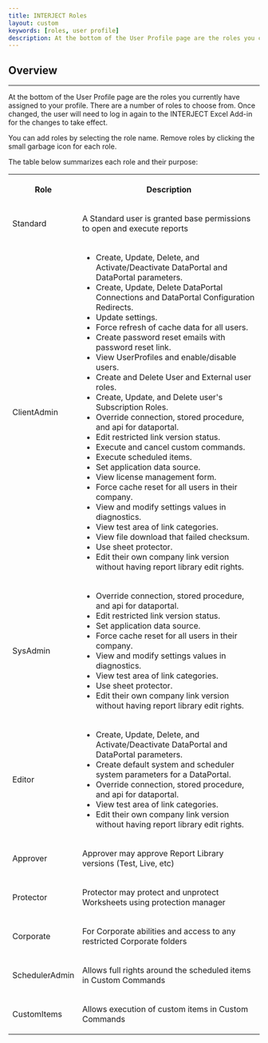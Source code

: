 ```yaml
---
title: INTERJECT Roles
layout: custom
keywords: [roles, user profile]
description: At the bottom of the User Profile page are the roles you currently have assigned to your profile. 
---
```


##  Overview 
---
At the bottom of the User Profile page are the roles you currently have assigned to your profile. There are a number of roles to choose from. Once changed, the user will need to log in again to the INTERJECT Excel Add-in for the changes to take effect. 

You can add roles by selecting the role name. Remove roles by clicking the small garbage icon for each role. 

The table below summarizes each role and their purpose:   
  
<table>  
<tr>  
<th>

Role 
</th>  
<th>

Description 
</th> </tr>  
<tr>  
<td>

Standard 
</td>  
<td>

A Standard user is granted base permissions to open and execute reports  
</td> </tr>  
<tr>  
<td>

ClientAdmin 
</td>  
<td>
<ul>
<li>Create, Update, Delete, and Activate/Deactivate DataPortal and DataPortal parameters.</li>
<li>Create, Update, Delete DataPortal Connections and DataPortal Configuration Redirects.</li>
<li>Update settings.</li>
<li>Force refresh of cache data for all users.</li>
<li>Create password reset emails with password reset link.</li>
<li>View UserProfiles and enable/disable users.</li>
<li>Create and Delete User and External user roles.</li>
<li>Create, Update, and Delete user's Subscription Roles.</li>
<li>Override connection, stored procedure, and api for dataportal.</li>
<li>Edit restricted link version status.</li>
<li>Execute and cancel custom commands.</li>
<li>Execute scheduled items.</li>
<li>Set application data source.</li>
<li>View license management form.</li>
<li>Force cache reset for all users in their company.</li>
<li>View and modify settings values in diagnostics.</li>
<li>View test area of link categories.</li>
<li>View file download that failed checksum.</li>
<li>Use sheet protector.</li>
<li>Edit their own company link version without having report library edit rights.</li>
</ul>
</td> </tr>  

<tr>  
<td>

SysAdmin 
</td>  
<td>
<ul>
<li>Override connection, stored procedure, and api for dataportal.</li>
<li>Edit restricted link version status.</li>
<li>Set application data source.</li>
<li>Force cache reset for all users in their company.</li>
<li>View and modify settings values in diagnostics.</li>
<li>View test area of link categories.</li>
<li>Use sheet protector.</li>
<li>Edit their own company link version without having report library edit rights.</li>
</ul>
</td> </tr>  

<tr>  
<td>

Editor 
</td>  
<td>
<ul>
<li>Create, Update, Delete, and Activate/Deactivate DataPortal and DataPortal parameters.</li>
<li>Create default system and scheduler system parameters for a DataPortal.</li>
<li>Override connection, stored procedure, and api for dataportal.</li>
<li>View test area of link categories.</li>
<li>Edit their own company link version without having report library edit rights.</li>
</ul>  
</td> </tr>  
<tr>  
<td>

Approver 
</td>  
<td>

Approver may approve Report Library versions (Test, Live, etc)  
</td> </tr>  
<tr>  
<td>

Protector 
</td>  
<td>

Protector may protect and unprotect Worksheets using protection manager  
</td> </tr>  
<tr>  
<td>

Corporate 
</td>  
<td>

For Corporate abilities and access to any restricted Corporate folders  
</td> </tr>  
<tr>  
<td>

SchedulerAdmin 
</td>  
<td>

Allows full rights around the scheduled items in Custom Commands  
</td> </tr>  
<tr>  
<td>

CustomItems 
</td>  
<td>

Allows execution of custom items in Custom Commands   
</td> </tr> </table>
